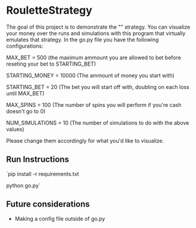 ﻿# RouletteStrategy

The goal of this project is to demonstrate the "" strategy. You can visualize your money over the runs and simulations with this program that virtually emulates that strategy. In the go.py file you have the following configurations:

MAX_BET = 500 (the maximum ammount you are allowed to bet before reseting your bet to STARTING_BET)

STARTING_MONEY = 10000 (The ammount of money you start with)

STARTING_BET = 20 (The bet you will start off with, doubling on each loss until MAX_BET)

MAX_SPINS = 100 (The number of spins you will perform if you're cash doesn't go to 0)

NUM_SIMULATIONS = 10 (The number of simulations to do with the above values)


Please change them accordingly for what you'd like to visualize.

## Run Instructions 

`pip install -r requirements.txt

python go.py`

## Future considerations

- Making a config file outside of go.py
